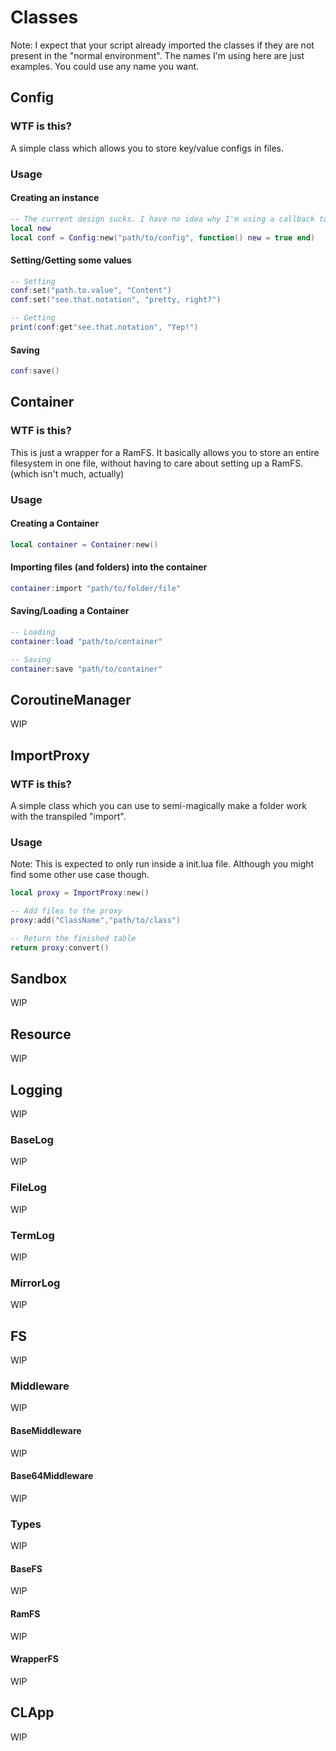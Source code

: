 # Classes
Note: I expect that your script already imported the classes if they are not present in the "normal environment". The names I'm using here are just examples. You could use any name you want.
## Config
### WTF is this?
A simple class which allows you to store key/value configs in files.
### Usage
#### Creating an instance
```lua
-- The current design sucks. I have no idea why I'm using a callback to handle it if a new config was created
local new
local conf = Config:new("path/to/config", function() new = true end)
```
#### Setting/Getting some values
```lua
-- Setting
conf:set("path.to.value", "Content")
conf:set("see.that.notation", "pretty, right?")

-- Getting
print(conf:get"see.that.notation", "Yep!")
```
#### Saving
```lua
conf:save()
```

## Container
### WTF is this?
This is just a wrapper for a RamFS. It basically allows you to store an entire filesystem in one file, without having to care about setting up a RamFS. (which isn't much, actually)
### Usage
#### Creating a Container
```lua
local container = Container:new()
```
#### Importing files (and folders) into the container
```lua
container:import "path/to/folder/file"
```
#### Saving/Loading a Container
```lua
-- Loading
container:load "path/to/container"

-- Saving
container:save "path/to/container"
```
## CoroutineManager
WIP

## ImportProxy
### WTF is this?
A simple class which you can use to semi-magically make a folder work with the transpiled "import".
### Usage
Note: This is expected to only run inside a init.lua file. Although you might find some other use case though.
```lua
local proxy = ImportProxy:new()

-- Add files to the proxy
proxy:add("ClassName","path/to/class")

-- Return the finished table
return proxy:convert()
```

## Sandbox
WIP

## Resource
WIP

## Logging
WIP

### BaseLog
WIP

### FileLog
WIP
### TermLog
WIP
### MirrorLog
WIP

## FS
WIP
### Middleware
WIP
#### BaseMiddleware
WIP
#### Base64Middleware
WIP
### Types
WIP
#### BaseFS
WIP
#### RamFS
WIP
#### WrapperFS
WIP

## CLApp
WIP
